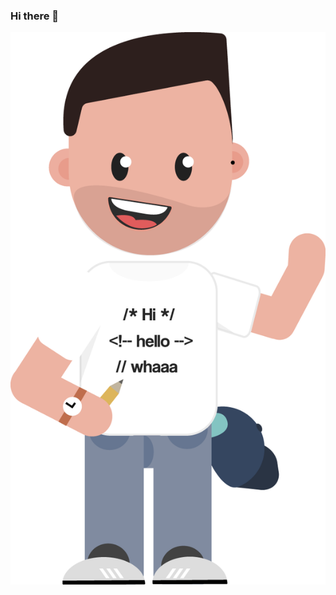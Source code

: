 ### Hi there 👋


![alt text](https://github.com/KieranFarrerDev/KieranFarrerDev/blob/master/cartoonfull.png)
<!--
**KieranFarrerDev/KieranFarrerDev** is a ✨ _special_ ✨ repository because its `README.md` (this file) appears on your GitHub profile.




Here are some ideas to get you started:

- 🔭 I’m currently working on ...
- 🌱 I’m currently learning ...
- 👯 I’m looking to collaborate on ...
- 🤔 I’m looking for help with ...
- 💬 Ask me about ...
- 📫 How to reach me: ...
- 😄 Pronouns: ...
- ⚡ Fun fact: ...
-->
